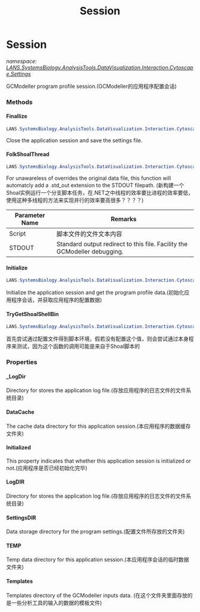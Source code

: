 ﻿---
title: Session
---

# Session
_namespace: [LANS.SystemsBiology.AnalysisTools.DataVisualization.Interaction.Cytoscape.Settings](N-LANS.SystemsBiology.AnalysisTools.DataVisualization.Interaction.Cytoscape.Settings.html)_

GCModeller program profile session.(GCModeller的应用程序配置会话)



### Methods

#### Finallize
```csharp
LANS.SystemsBiology.AnalysisTools.DataVisualization.Interaction.Cytoscape.Settings.Session.Finallize
```
Close the application session and save the settings file.

#### FolkShoalThread
```csharp
LANS.SystemsBiology.AnalysisTools.DataVisualization.Interaction.Cytoscape.Settings.Session.FolkShoalThread(System.String,System.String)
```
For unawareless of overrides the original data file, this function will automatcly add a .std_out extension to the STDOUT filepath.
 (新构建一个Shoal实例运行一个分支脚本任务，在.NET之中线程的效率要比进程的效率要低，使用这种多线程的方法来实现并行的效率要高很多？？？？)

|Parameter Name|Remarks|
|--------------|-------|
|Script|脚本文件的文件文本内容|
|STDOUT|Standard output redirect to this file. Facility the GCModeller debugging.|


#### Initialize
```csharp
LANS.SystemsBiology.AnalysisTools.DataVisualization.Interaction.Cytoscape.Settings.Session.Initialize(System.Type)
```
Initialize the application session and get the program profile data.(初始化应用程序会话，并获取应用程序的配置数据)

#### TryGetShoalShellBin
```csharp
LANS.SystemsBiology.AnalysisTools.DataVisualization.Interaction.Cytoscape.Settings.Session.TryGetShoalShellBin
```
首先尝试通过配置文件得到脚本环境，假若没有配置这个值，则会尝试通过本身程序来测试，因为这个函数的调用可能是来自于Shoal脚本的


### Properties

#### _LogDir
Directory for stores the application log file.(存放应用程序的日志文件的文件系统目录)
#### DataCache
The cache data directory for this application session.(本应用程序的数据缓存文件夹)
#### Initialized
This property indicates that whether this application session is initialized or not.(应用程序是否已经初始化完毕)
#### LogDIR
Directory for stores the application log file.(存放应用程序的日志文件的文件系统目录)
#### SettingsDIR
Data storage directory for the program settings.(配置文件所存放的文件夹)
#### TEMP
Temp data directory for this application session.(本应用程序会话的临时数据文件夹)
#### Templates
Templates directory of the GCModeller inputs data.
 (在这个文件夹里面存放的是一些分析工具的输入的数据的模板文件)
